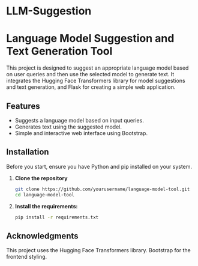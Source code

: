 # LLM-Suggestion

# Language Model Suggestion and Text Generation Tool




This project is designed to suggest an appropriate language model based on user queries and then use the selected model to generate text. It integrates the Hugging Face Transformers library for model suggestions and text generation, and Flask for creating a simple web application.

## Features

- Suggests a language model based on input queries.
- Generates text using the suggested model.
- Simple and interactive web interface using Bootstrap.

## Installation

Before you start, ensure you have Python and pip installed on your system.

1. **Clone the repository**
   ```bash
   git clone https://github.com/yourusername/language-model-tool.git
   cd language-model-tool
   
2. **Install the requirements:**
    ```bash
   pip install -r requirements.txt


## Acknowledgments
This project uses the Hugging Face Transformers library.
Bootstrap for the frontend styling.
